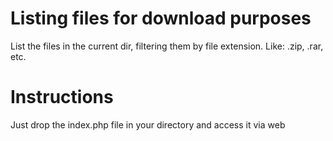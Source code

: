 # Listing files for download purposes
List the files in the current dir, filtering them by file extension. Like: .zip, .rar, etc.

# Instructions
Just drop the index.php file in your directory and access it via web